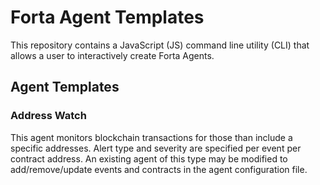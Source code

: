 # Forta Agent Templates

This repository contains a JavaScript (JS) command line utility (CLI) that allows a user to interactively create Forta Agents.

## Agent Templates

### Address Watch

This agent monitors blockchain transactions for those than include a specific addresses. Alert 
type and severity are specified per event per contract address. An existing agent of this type may be modified 
to add/remove/update events and contracts in the agent configuration file.
